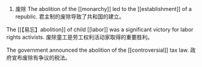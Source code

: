 1. 废除
The abolition of the [[monarchy]] led to the [[establishment]] of a republic.
君主制的废除导致了共和国的建立。

The [[【易忘】abolition]] of child [[labor]] was a significant victory for labor rights activists.
废除童工是劳工权利活动家取得的重要胜利。

The government announced the abolition of the [[controversial]] tax law.
政府宣布废除有争议的税法。